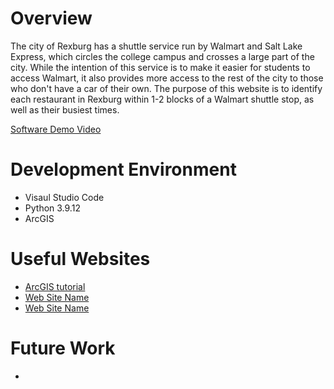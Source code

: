 # Overview

The city of Rexburg has a shuttle service run by Walmart and Salt Lake Express, which circles the college campus and crosses a large part of the city. While the intention of this service is to make it easier for students to access Walmart, it also provides more access to the rest of the city to those who don't have a car of their own. The purpose of this website is to identify each restaurant in Rexburg within 1-2 blocks of a Walmart shuttle stop, as well as their busiest times.

[Software Demo Video](http://youtube.link.goes.here)

# Development Environment

* Visaul Studio Code
* Python 3.9.12
* ArcGIS

# Useful Websites

* [ArcGIS tutorial](https://developers.arcgis.com/documentation/mapping-apis-and-services/tutorials/)
* [Web Site Name](http://url.link.goes.here)
* [Web Site Name](http://url.link.goes.here)

# Future Work

*